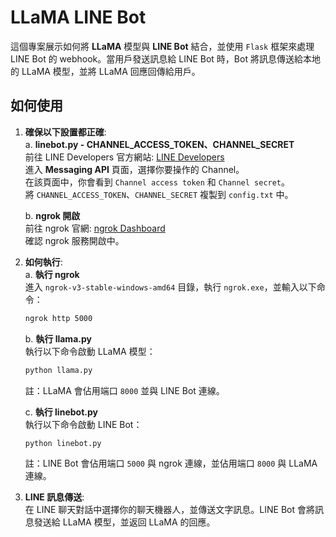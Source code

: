 # LLaMA LINE Bot

這個專案展示如何將 **LLaMA** 模型與 **LINE Bot** 結合，並使用 `Flask` 框架來處理 LINE Bot 的 webhook。當用戶發送訊息給 LINE Bot 時，Bot 將訊息傳送給本地的 LLaMA 模型，並將 LLaMA 回應回傳給用戶。

## 如何使用

1. **確保以下設置都正確**:  
   a. **linebot.py - CHANNEL_ACCESS_TOKEN、CHANNEL_SECRET**  
     前往 LINE Developers 官方網站: [LINE Developers](https://developers.line.biz/console/channel/2006942829/messaging-api?status=success)  
     進入 **Messaging API** 頁面，選擇你要操作的 Channel。  
     在該頁面中，你會看到 `Channel access token` 和 `Channel secret`。  
     將 `CHANNEL_ACCESS_TOKEN`、`CHANNEL_SECRET` 複製到 `config.txt` 中。  
     
   b. **ngrok 開啟**  
     前往 ngrok 官網: [ngrok Dashboard](https://dashboard.ngrok.com/agents)  
     確認 ngrok 服務開啟中。  

2. **如何執行**:  
   a. **執行 ngrok**  
     進入 `ngrok-v3-stable-windows-amd64` 目錄，執行 `ngrok.exe`，並輸入以下命令：  
     ```bash
     ngrok http 5000
     ```  
     
   b. **執行 llama.py**  
     執行以下命令啟動 LLaMA 模型：  
     ```bash
     python llama.py
     ```  
     註：LLaMA 會佔用端口 `8000` 並與 LINE Bot 連線。  
     
   c. **執行 linebot.py**  
     執行以下命令啟動 LINE Bot：  
     ```bash
     python linebot.py
     ```  
     註：LINE Bot 會佔用端口 `5000` 與 ngrok 連線，並佔用端口 `8000` 與 LLaMA 連線。  

3. **LINE 訊息傳送**:  
   在 LINE 聊天對話中選擇你的聊天機器人，並傳送文字訊息。LINE Bot 會將訊息發送給 LLaMA 模型，並返回 LLaMA 的回應。
